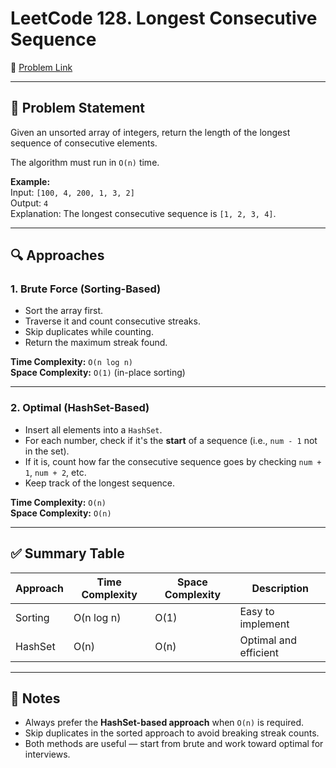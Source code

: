 # LeetCode 128. Longest Consecutive Sequence
🔗 [Problem Link](https://leetcode.com/problems/longest-consecutive-sequence/)

---

## 🧠 Problem Statement
Given an unsorted array of integers, return the length of the longest sequence of consecutive elements.

The algorithm must run in `O(n)` time.

**Example:**  
Input: `[100, 4, 200, 1, 3, 2]`  
Output: `4`  
Explanation: The longest consecutive sequence is `[1, 2, 3, 4]`.

---

## 🔍 Approaches

### 1. Brute Force (Sorting-Based)
- Sort the array first.
- Traverse it and count consecutive streaks.
- Skip duplicates while counting.
- Return the maximum streak found.

**Time Complexity:** `O(n log n)`  
**Space Complexity:** `O(1)` (in-place sorting)

---

### 2. Optimal (HashSet-Based)
- Insert all elements into a `HashSet`.
- For each number, check if it's the **start** of a sequence (i.e., `num - 1` not in the set).
- If it is, count how far the consecutive sequence goes by checking `num + 1`, `num + 2`, etc.
- Keep track of the longest sequence.

**Time Complexity:** `O(n)`  
**Space Complexity:** `O(n)`

---

## ✅ Summary Table

| Approach      | Time Complexity | Space Complexity | Description             |
|---------------|------------------|------------------|-------------------------|
| Sorting       | O(n log n)       | O(1)              | Easy to implement       |
| HashSet       | O(n)             | O(n)              | Optimal and efficient   |

---

## 📌 Notes
- Always prefer the **HashSet-based approach** when `O(n)` is required.
- Skip duplicates in the sorted approach to avoid breaking streak counts.
- Both methods are useful — start from brute and work toward optimal for interviews.
